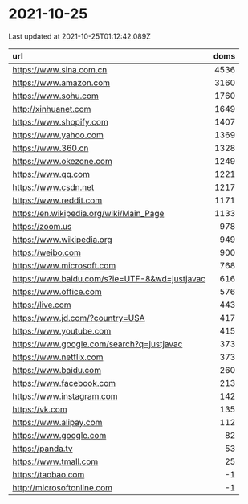 # 2021-10-25

<!-- BEGIN -->
Last updated at 2021-10-25T01:12:42.089Z

url | doms
:- | -:
https://www.sina.com.cn | 4536
https://www.amazon.com | 3160
https://www.sohu.com | 1760
http://xinhuanet.com | 1649
https://www.shopify.com | 1407
https://www.yahoo.com | 1369
https://www.360.cn | 1328
https://www.okezone.com | 1249
https://www.qq.com | 1221
https://www.csdn.net | 1217
https://www.reddit.com | 1171
https://en.wikipedia.org/wiki/Main_Page | 1133
https://zoom.us | 978
https://www.wikipedia.org | 949
https://weibo.com | 900
https://www.microsoft.com | 768
https://www.baidu.com/s?ie=UTF-8&wd=justjavac | 616
https://www.office.com | 576
https://live.com | 443
https://www.jd.com/?country=USA | 417
https://www.youtube.com | 415
https://www.google.com/search?q=justjavac | 373
https://www.netflix.com | 373
https://www.baidu.com | 260
https://www.facebook.com | 213
https://www.instagram.com | 142
https://vk.com | 135
https://www.alipay.com | 112
https://www.google.com | 82
https://panda.tv | 53
https://www.tmall.com | 25
https://taobao.com | -1
http://microsoftonline.com | -1
<!-- END -->
